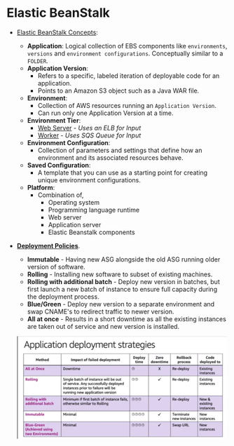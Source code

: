 # Elastic BeanStalk
* [Elastic BeanStalk Concepts](https://docs.aws.amazon.com/elasticbeanstalk/latest/dg/concepts.html):
    * **Application**: Logical collection of EBS components like `environments`, `versions` and `environment configurations`. Conceptually similar to a  `FOLDER`.
    * **Application Version**: 
        * Refers to a specific, labeled iteration of deployable code for an application.
        * Points to an Amazon S3 object such as a Java WAR file.
    * **Environment**: 
        * Collection of AWS resources running an `Application Version`.
        * Can run only one Application Version at a time.
    * **Environment Tier**: 
        * [Web Server](https://docs.aws.amazon.com/elasticbeanstalk/latest/dg/concepts-webserver.html) - _Uses an ELB for Input_
        * [Worker](https://docs.aws.amazon.com/elasticbeanstalk/latest/dg/concepts-worker.html) - _Uses SQS Queue for Input_
    * **Environment Configuration**:
        * Collection of parameters and settings that define how an environment and its associated resources behave.
    * **Saved Configuration**: 
        * A template that you can use as a starting point for creating unique environment configurations.
    * **Platform**:
        * Combination of, 
            * Operating system
            * Programming language runtime 
            * Web server
            * Application server
            * Elastic Beanstalk components
* [**Deployment Policies**](https://docs.aws.amazon.com/elasticbeanstalk/latest/dg/using-features.rolling-version-deploy.html).
    * **Immutable** - Having new ASG alongside the old ASG running older version of software.
    * **Rolling** - Installing new software to subset of existing machines. 
    * **Rolling with additional batch** - Deploy new version in batches, but first launch a new batch of instance to ensure full capacity during the deployment process.
    * **Blue/Green** - Deploy new version to a separate environment and swap CNAME's to redirect traffic to newer version.
    * **All at once** - Results in a short downtime as all the existing instances are taken out of service and new version is installed.
    
    ![Deployment Policies](aws_elastic_bean_stalk_deployment_policies.png)
    
     
